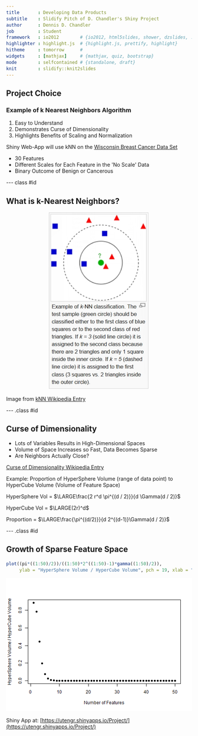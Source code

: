 ```yaml
---
title       : Developing Data Products
subtitle    : Slidify Pitch of D. Chandler's Shiny Project
author      : Dennis D. Chandler
job         : Student
framework   : io2012        # {io2012, html5slides, shower, dzslides, ...}
highlighter : highlight.js  # {highlight.js, prettify, highlight}
hitheme     : tomorrow      # 
widgets     : [mathjax]     # {mathjax, quiz, bootstrap}
mode        : selfcontained # {standalone, draft}
knit        : slidify::knit2slides
---
```


## Project Choice

### Example of k Nearest Neighbors Algorithm
  1. Easy to Understand
  2. Demonstrates Curse of Dimensionality
  3. Highlights Benefits of Scaling and Normalization

Shiny Web-App will use kNN on the [Wisconsin Breast Cancer Data Set](https://archive.ics.uci.edu/ml/datasets/Breast+Cancer+Wisconsin+%28Diagnostic%29)
* 30 Features
* Different Scales for Each Feature in the 'No Scale' Data
* Binary Outcome of Benign or Cancerous

--- class #id

## What is k-Nearest Neighbors?
<div style='text-align: center;'>
    <img height='480' src='kNN_algorithm.png' />
</div>

Image from [kNN Wikipedia Entry](http://en.wikipedia.org/wiki/K-nearest_neighbors_algorithm)

--- .class #id

## Curse of Dimensionality

* Lots of Variables Results in High-Dimensional Spaces
* Volume of Space Increases so Fast, Data Becomes Sparse
* Are Neighbors Actually Close?

[Curse of Dimensionality Wikipedia Entry](http://en.wikipedia.org/wiki/Curse_of_dimensionality)

Example: Proportion of HyperSphere Volume (range of data point) to HyperCube Volume (Volume of Feature Space)

HyperSphere Vol = $\LARGE\frac{2 r^d \pi^{(d / 2)}}{d \Gamma(d / 2)}$

HyperCube Vol = $\LARGE(2r)^d$

Proportion = $\LARGE\frac{\pi^{(d/2)}}{d 2^{(d-1)}\Gamma(d / 2)}$

--- .class #id

## Growth of Sparse Feature Space

```r
plot((pi*((1:50)/2))/((1:50)*2^((1:50)-1)*gamma((1:50)/2)),
     ylab = "HyperSphere Volume / HyperCube Volume", pch = 19, xlab = "Number of Features")
```

![plot of chunk unnamed-chunk-1](assets/fig/unnamed-chunk-1.png) 

Shiny App at: [https://utengr.shinyapps.io/Project/](https://utengr.shinyapps.io/Project/)
